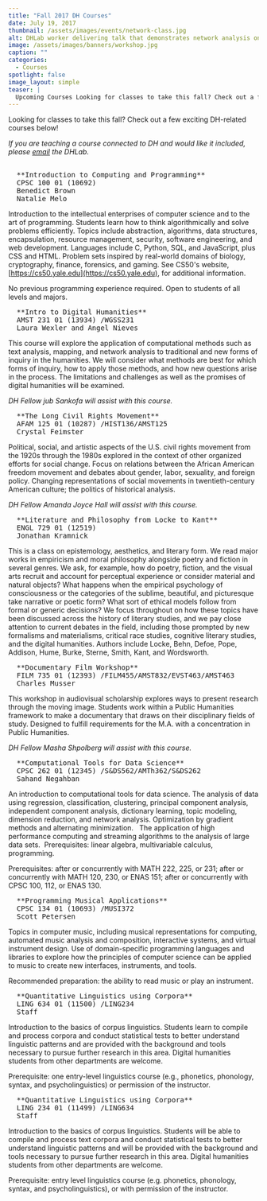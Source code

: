 ```yaml
---
title: "Fall 2017 DH Courses"
date: July 19, 2017
thumbnail: /assets/images/events/network-class.jpg
alt: DHLab worker delivering talk that demonstrates network analysis on a large projection screen.
image: /assets/images/banners/workshop.jpg
caption: ""
categories: 
  - Courses
spotlight: false 
image_layout: simple
teaser: |
  Upcoming Courses Looking for classes to take this fall? Check out a few exciting DH-related courses being offered! 
---
```

   
Looking for classes to take this fall? Check out a few exciting DH-related courses below!
   
*If you are teaching a course connected to DH and would like it included, please [email](mailto:dhlab@yale.edu?subject=DH%20courses) the DHLab.*

<pre> 
  **Introduction to Computing and Programming**
  CPSC 100 01 (10692)
  Benedict Brown
  Natalie Melo
</pre>
   
Introduction to the intellectual enterprises of computer science and to the art of programming. Students learn how to think algorithmically and solve problems efficiently. Topics include abstraction, algorithms, data structures, encapsulation, resource management, security, software engineering, and web development. Languages include C, Python, SQL, and JavaScript, plus CSS and HTML. Problem sets inspired by real-world domains of biology, cryptography, finance, forensics, and gaming. See CS50's website, [https://cs50.yale.edu](https://cs50.yale.edu), for additional information.

No previous programming experience required. Open to students of all levels and majors.

<pre>
  **Intro to Digital Humanities**
  AMST 231 01 (13934) /WGSS231
  Laura Wexler and Angel Nieves
</pre>

This course will explore the application of computational methods such as text analysis, mapping, and network analysis to traditional and new forms of inquiry in the humanities. We will consider what methods are best for which forms of inquiry, how to apply those methods, and how new questions arise in the process. The limitations and challenges as well as the promises of digital humanities will be examined.

*DH Fellow jub Sankofa will assist with this course.*

<pre>
  **The Long Civil Rights Movement**
  AFAM 125 01 (10287) /HIST136/AMST125
  Crystal Feimster
</pre>
   
Political, social, and artistic aspects of the U.S. civil rights movement from the 1920s through the 1980s explored in the context of other organized efforts for social change. Focus on relations between the African American freedom movement and debates about gender, labor, sexuality, and foreign policy. Changing representations of social movements in twentieth-century American culture; the politics of historical analysis.

*DH Fellow Amanda Joyce Hall will assist with this course.*
   
<pre>
  **Literature and Philosophy from Locke to Kant**
  ENGL 729 01 (12519)
  Jonathan Kramnick
</pre>
     
This is a class on epistemology, aesthetics, and literary form. We read major works in empiricism and moral philosophy alongside poetry and fiction in several genres. We ask, for example, how do poetry, fiction, and the visual arts recruit and account for perceptual experience or consider material and natural objects? What happens when the empirical psychology of consciousness or the categories of the sublime, beautiful, and picturesque take narrative or poetic form? What sort of ethical models follow from formal or generic decisions? We focus throughout on how these topics have been discussed across the history of literary studies, and we pay close attention to current debates in the field, including those prompted by new formalisms and materialisms, critical race studies, cognitive literary studies, and the digital humanities. Authors include Locke, Behn, Defoe, Pope, Addison, Hume, Burke, Sterne, Smith, Kant, and Wordsworth.

<pre>
  **Documentary Film Workshop**
  FILM 735 01 (12393) /FILM455/AMST832/EVST463/AMST463
  Charles Musser
</pre>
   
This workshop in audiovisual scholarship explores ways to present research through the moving image. Students work within a Public Humanities framework to make a documentary that draws on their disciplinary fields of study. Designed to fulfill requirements for the M.A. with a concentration in Public Humanities.

*DH Fellow Masha Shpolberg will assist with this course.*
   
<pre>
  **Computational Tools for Data Science**
  CPSC 262 01 (12345) /S&amp;DS562/AMTh362/S&amp;DS262
  Sahand Negahban
</pre>
   
An introduction to computational tools for data science. The analysis of data using regression, classification, clustering, principal component analysis, independent component analysis, dictionary learning, topic modeling, dimension reduction, and network analysis. Optimization by gradient methods and alternating minimization.   The application of high performance computing and streaming algorithms to the analysis of large data sets.  Prerequisites: linear algebra, multivariable calculus, programming.

Prerequisites: after or concurrently with MATH 222, 225, or 231; after or concurrently with MATH 120, 230, or ENAS 151; after or concurrently with CPSC 100, 112, or ENAS 130.

<pre>
  **Programming Musical Applications**
  CPSC 134 01 (10693) /MUSI372
  Scott Petersen
</pre>
   
Topics in computer music, including musical representations for computing, automated music analysis and composition, interactive systems, and virtual instrument design. Use of domain-specific programming languages and libraries to explore how the principles of computer science can be applied to music to create new interfaces, instruments, and tools.
   
Recommended preparation: the ability to read music or play an instrument.
   
<pre>
  **Quantitative Linguistics using Corpora**
  LING 634 01 (11500) /LING234
  Staff
</pre>
   
Introduction to the basics of corpus linguistics. Students learn to compile and process corpora and conduct statistical tests to better understand linguistic patterns and are provided with the background and tools necessary to pursue further research in this area. Digital humanities students from other departments are welcome.
   
Prerequisite: one entry-level linguistics course (e.g., phonetics, phonology, syntax, and psycholinguistics) or permission of the instructor.

<pre>
  **Quantitative Linguistics using Corpora**
  LING 234 01 (11499) /LING634
  Staff
</pre>
   
Introduction to the basics of corpus linguistics. Students will be able to compile and process text corpora and conduct statistical tests to better understand linguistic patterns and will be provided with the background and tools necessary to pursue further research in this area. Digital humanities students from other departments are welcome.

Prerequisite: entry level linguistics course (e.g. phonetics, phonology, syntax, and psycholinguistics), or with permission of the instructor.